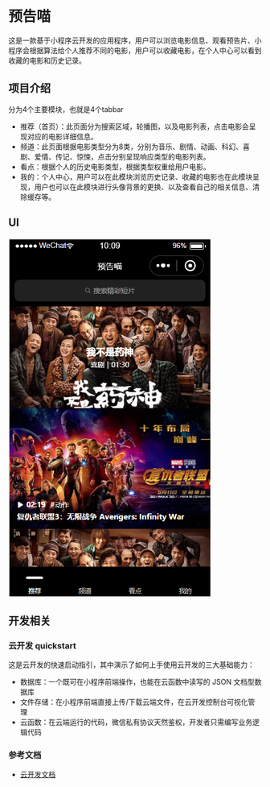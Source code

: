 # 预告喵

这是一款基于小程序云开发的应用程序，用户可以浏览电影信息、观看预告片、小程序会根据算法给个人推荐不同的电影，用户可以收藏电影，在个人中心可以看到收藏的电影和历史记录。

## 项目介绍

分为4个主要模块，也就是4个tabbar

- 推荐（首页）：此页面分为搜索区域，轮播图，以及电影列表，点击电影会呈现对应的电影详细信息。
- 频道：此页面根据电影类型分为8类，分别为音乐、剧情、动画、科幻、喜剧、爱情、传记、惊悚，点击分别呈现响应类型的电影列表。
- 看点：根据个人的历史电影类型，根据类型权重给用户电影。
- 我的：个人中心，用户可以在此模块浏览历史记录、收藏的电影也在此模块呈现，用户也可以在此模块进行头像背景的更换、以及查看自己的相关信息、清除缓存等。

## UI

![index.png](https://github.com/Vampire5567/trailer-meow/raw/master/program-UI/index.png)





## 开发相关

### 云开发 quickstart

这是云开发的快速启动指引，其中演示了如何上手使用云开发的三大基础能力：

- 数据库：一个既可在小程序前端操作，也能在云函数中读写的 JSON 文档型数据库
- 文件存储：在小程序前端直接上传/下载云端文件，在云开发控制台可视化管理
- 云函数：在云端运行的代码，微信私有协议天然鉴权，开发者只需编写业务逻辑代码

### 参考文档

- [云开发文档](https://developers.weixin.qq.com/miniprogram/dev/wxcloud/basis/getting-started.html)